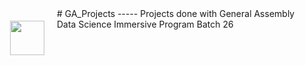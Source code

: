 <img src="http://imgur.com/1ZcRyrc.png" style="float: left; margin: 20px; height: 55px">
# GA_Projects
-----
Projects done with General Assembly Data Science Immersive Program Batch 26



